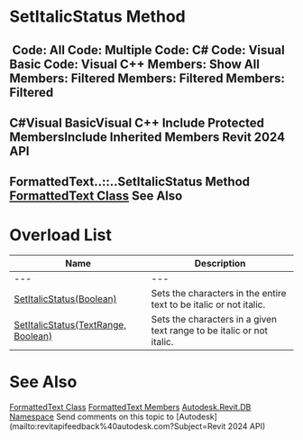 # SetItalicStatus Method

﻿
 Code: All Code: Multiple Code: C# Code: Visual Basic Code: Visual C++  Members: Show All Members: Filtered Members: Filtered Members: Filtered   
---  
C#Visual BasicVisual C++
Include Protected MembersInclude Inherited Members
Revit 2024 API  
---  
FormattedText..::..SetItalicStatus Method   
[FormattedText Class](79a92343-2342-8325-1b51-f12c4fb05481.md "FormattedText Class") See Also  
---  
# Overload List
| Name | Description |
| --- | --- |
| --- | --- | --- |
| [SetItalicStatus(Boolean)](e61a4fe2-42f4-ba27-885d-eaa1576dcc48.md "SetItalicStatus Method \(Boolean\)") | Sets the characters in the entire text to be italic or not italic. |
| [SetItalicStatus(TextRange, Boolean)](310407e6-1244-24cb-c033-e9620068e62e.md "SetItalicStatus Method \(TextRange, Boolean\)") | Sets the characters in a given text range to be italic or not italic. |

# See Also
[FormattedText Class](79a92343-2342-8325-1b51-f12c4fb05481.md "FormattedText Class")
[FormattedText Members](e74cf1df-845b-fcd2-01d3-005054467c53.md "FormattedText Members")
[Autodesk.Revit.DB Namespace](87546ba7-461b-c646-cbb1-2cb8f5bff8b2.md "Autodesk.Revit.DB Namespace")
Send comments on this topic to [Autodesk](mailto:revitapifeedback%40autodesk.com?Subject=Revit 2024 API)